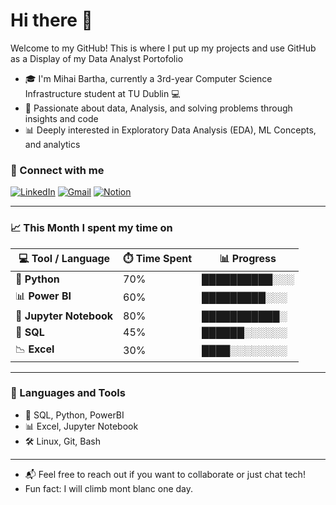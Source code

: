 # Hi there 👋

Welcome to my GitHub! This is where I put up my projects and use GitHub as a Display of my Data Analyst Portofolio

- 🎓 I'm Mihai Bartha, currently a 3rd-year Computer Science Infrastructure student at TU Dublin 💻  
- 📘 Passionate about data, Analysis, and solving problems through insights and code 
- 📊 Deeply interested in Exploratory Data Analysis (EDA), ML Concepts, and analytics  

### 🔗 Connect with me  
[![LinkedIn](https://img.shields.io/badge/-LinkedIn-blue?style=flat-square&logo=linkedin&logoColor=white)](https://www.linkedin.com/in/mihai-bartha-492018340)
[![Gmail](https://img.shields.io/badge/-Gmail-D14836?style=flat-square&logo=gmail&logoColor=white)](mailto:lucianmihaibartha@gmail.com)
[![Notion](https://img.shields.io/badge/-Notion-000000?style=flat-square&logo=notion&logoColor=white)](https://www.notion.so/Data-Analytics-Machine-Learning-1862b372e7d6809da19ec6a8a56f520e)




---

### 📈 This Month I spent my time on  

| 💻 Tool / Language      | ⏱️ Time Spent | 📊 Progress   |
| ----------------------- | ------------- | ------------- |
| 🐍 **Python**           | 70%           | ██████████░░░ |
| 📊 **Power BI**         | 60%           | █████████░░░  |
| 📓 **Jupyter Notebook** | 80%           | ███████████░  |
| 🧮 **SQL**              | 45%           | ██████░░░░░░  |
| 📉 **Excel**            | 30%           | ████░░░░░░░░  |



---

### 🔧 Languages and Tools  
- 💾 SQL, Python, PowerBI  
- 📊 Excel, Jupyter Notebook  
- 🛠️ Linux, Git, Bash

---

- 📬 Feel free to reach out if you want to collaborate or just chat tech!  
- Fun fact: I will climb mont blanc one day.


